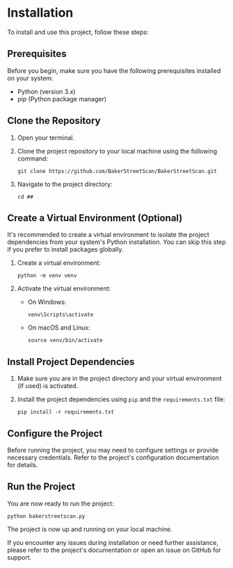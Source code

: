 # Installation

To install and use this project, follow these steps:

## Prerequisites

Before you begin, make sure you have the following prerequisites installed on your system:

- Python (version 3.x)
- pip (Python package manager)

## Clone the Repository

1. Open your terminal.

2. Clone the project repository to your local machine using the following command:

   ```shell
   git clone https://github.com/BakerStreetScan/BakerStreetScan.git
   ```

3. Navigate to the project directory:

   ```shell
   cd ##
   ```

## Create a Virtual Environment (Optional)

It's recommended to create a virtual environment to isolate the project dependencies from your system's Python installation. You can skip this step if you prefer to install packages globally.

1. Create a virtual environment:

   ```shell
   python -m venv venv
   ```

2. Activate the virtual environment:

   - On Windows:

     ```shell
     venv\Scripts\activate
     ```

   - On macOS and Linux:

     ```shell
     source venv/bin/activate
     ```

## Install Project Dependencies

1. Make sure you are in the project directory and your virtual environment (if used) is activated.

2. Install the project dependencies using `pip` and the `requirements.txt` file:

   ```shell
   pip install -r requirements.txt
   ```

## Configure the Project

Before running the project, you may need to configure settings or provide necessary credentials. Refer to the project's configuration documentation for details.

## Run the Project

You are now ready to run the project:

```shell
python bakerstreetscan.py
```

The project is now up and running on your local machine.

If you encounter any issues during installation or need further assistance, please refer to the project's documentation or open an issue on GitHub for support.
